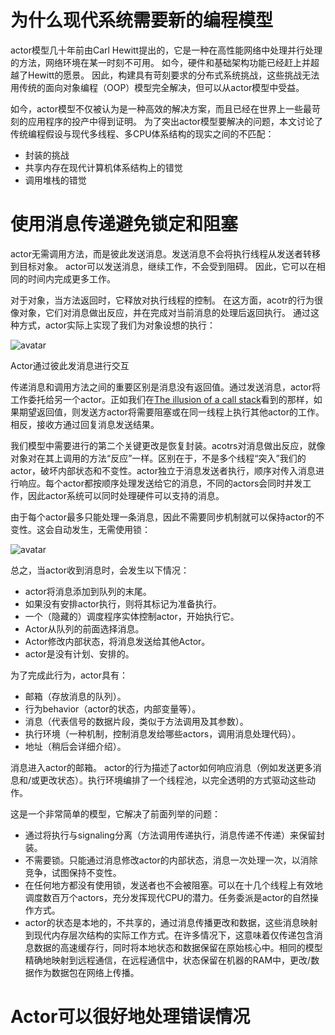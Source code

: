 # 为什么现代系统需要新的编程模型

actor模型几十年前由Carl Hewitt提出的，它是一种在高性能网络中处理并行处理的方法，网络环境在某一时刻不可用。 如今，硬件和基础架构功能已经赶上并超越了Hewitt的愿景。 因此，构建具有苛刻要求的分布式系统挑战，这些挑战无法用传统的面向对象编程（OOP）模型完全解决，但可以从actor模型中受益。

如今，actor模型不仅被认为是一种高效的解决方案，而且已经在世界上一些最苛刻的应用程序的投产中得到证明。 为了突出actor模型要解决的问题，本文讨论了传统编程假设与现代多线程、多CPU体系结构的现实之间的不匹配：

- 封装的挑战
- 共享内存在现代计算机体系结构上的错觉
- 调用堆栈的错觉

# 使用消息传递避免锁定和阻塞

actor无需调用方法，而是彼此发送消息。发送消息不会将执行线程从发送者转移到目标对象。 actor可以发送消息，继续工作，不会受到阻碍。 因此，它可以在相同的时间内完成更多工作。

对于对象，当方法返回时，它释放对执行线程的控制。 在这方面，acotr的行为很像对象，它们对消息做出反应，并在完成对当前消息的处理后返回执行。 通过这种方式，actor实际上实现了我们为对象设想的执行：

![avatar](https://doc.akka.io/docs/akka/current/typed/guide/diagrams/actor_graph.png)

Actor通过彼此发消息进行交互

传递消息和调用方法之间的重要区别是消息没有返回值。通过发送消息，actor将工作委托给另一个actor。正如我们在[The illusion of a call stack](https://doc.akka.io/docs/akka/current/typed/guide/actors-motivation.html#the-illusion-of-a-call-stack)看到的那样，如果期望返回值，则发送方actor将需要阻塞或在同一线程上执行其他actor的工作。相反，接收方通过回复消息发送结果。

我们模型中需要进行的第二个关键更改是恢复封装。acotrs对消息做出反应，就像对象对在其上调用的方法“反应”一样。区别在于，不是多个线程“突入”我们的actor，破坏内部状态和不变性。actor独立于消息发送者执行，顺序对传入消息进行响应。每个actor都按顺序处理发送给它的消息，不同的actors会同时并发工作，因此actor系统可以同时处理硬件可以支持的消息。

由于每个actor最多只能处理一条消息，因此不需要同步机制就可以保持actor的不变性。这会自动发生，无需使用锁：

![avatar](https://doc.akka.io/docs/akka/current/typed/guide/diagrams/serialized_timeline_invariants.png)

总之，当actor收到消息时，会发生以下情况：

- actor将消息添加到队列的末尾。
- 如果没有安排actor执行，则将其标记为准备执行。
- 一个（隐藏的）调度程序实体控制actor，开始执行它。
- Actor从队列的前面选择消息。
- Actor修改内部状态，将消息发送给其他Actor。
- actor是没有计划、安排的。

为了完成此行为，actor具有：

- 邮箱（存放消息的队列）。
- 行为behavior（actor的状态，内部变量等）。
- 消息（代表信号的数据片段，类似于方法调用及其参数）。
- 执行环境（一种机制，控制消息发给哪些actors，调用消息处理代码）。
- 地址（稍后会详细介绍）。
  
消息进入actor的邮箱。 actor的行为描述了actor如何响应消息（例如发送更多消息和/或更改状态）。执行环境编排了一个线程池，以完全透明的方式驱动这些动作。

这是一个非常简单的模型，它解决了前面列举的问题：

- 通过将执行与signaling分离（方法调用传递执行，消息传递不传递）来保留封装。
- 不需要锁。只能通过消息修改actor的内部状态，消息一次处理一次，以消除竞争，试图保持不变性。
- 在任何地方都没有使用锁，发送者也不会被阻塞。可以在十几个线程上有效地调度数百万个actors，充分发挥现代CPU的潜力。任务委派是actor的自然操作方式。
- actor的状态是本地的，不共享的，通过消息传播更改和数据，这些消息映射到现代内存层次结构的实际工作方式。在许多情况下，这意味着仅传递包含消息数据的高速缓存行，同时将本地状态和数据保留在原始核心中。相同的模型精确地映射到远程通信，在远程通信中，状态保留在机器的RAM中，更改/数据作为数据包在网络上传播。

# Actor可以很好地处理错误情况
